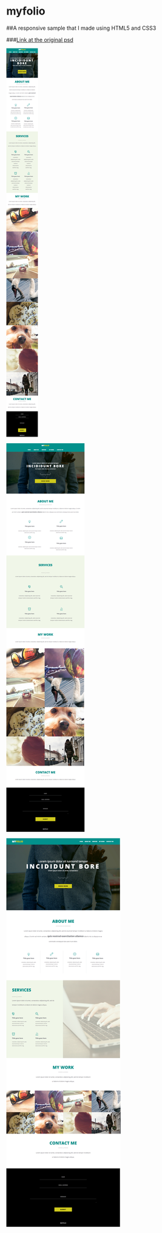 # myfolio
##A responsive sample that I made using HTML5 and CSS3

###[Link at the original psd](https://dribbble.com/shots/1614563-Free-PSD-for-Single-Page-Portfolio)

![Smartphone](https://raw.githubusercontent.com/marypie/myfolio/abf27bf6f22c154c502b6f274b38eb723586b989/screenshots/1.png "Smartphone")

![Tablet](https://raw.githubusercontent.com/marypie/myfolio/abf27bf6f22c154c502b6f274b38eb723586b989/screenshots/2.png "Tablet")

![Desktop](https://raw.githubusercontent.com/marypie/myfolio/abf27bf6f22c154c502b6f274b38eb723586b989/screenshots/3.png "Desktop")

